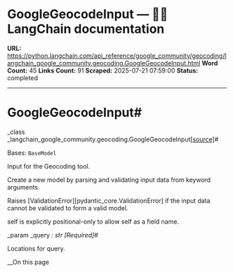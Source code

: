 # GoogleGeocodeInput — 🦜🔗 LangChain  documentation

**URL:** https://python.langchain.com/api_reference/google_community/geocoding/langchain_google_community.geocoding.GoogleGeocodeInput.html
**Word Count:** 45
**Links Count:** 91
**Scraped:** 2025-07-21 07:59:00
**Status:** completed

---

# GoogleGeocodeInput\#

_class _langchain\_google\_community.geocoding.GoogleGeocodeInput[\[source\]](https://python.langchain.com/api_reference/_modules/langchain_google_community/geocoding.html#GoogleGeocodeInput)\#     

Bases: `BaseModel`

Input for the Geocoding tool.

Create a new model by parsing and validating input data from keyword arguments.

Raises \[ValidationError\]\[pydantic\_core.ValidationError\] if the input data cannot be validated to form a valid model.

self is explicitly positional-only to allow self as a field name.

_param _query _: str_ _\[Required\]_\#     

Locations for query.

__On this page
